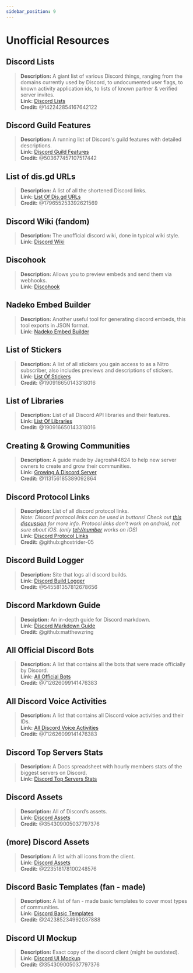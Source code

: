 ```yaml
---
sidebar_position: 9
---
```


# Unofficial Resources

## **Discord Lists**
> __Description:__ A giant list of various Discord things, ranging from the domains currently used by Discord, to undocumented user flags, to known activity application ids, to lists of known partner & verified server invites.   <br/>
__Link:__ [Discord Lists](https://github.com/Delitefully/DiscordLists)   <br/>
__Credit:__ @142242854167642122

## **Discord Guild Features**
> __Description:__ A running list of Discord's guild features with detailed descriptions.   <br/>
__Link:__ [Discord Guild Features](https://gist.github.com/Techy/ecc60b12e94f8fc8185f09b82aa91dd2)  <br/>
__Credit:__ @503677457107517442

## **List of dis.gd URLs**
> __Description:__ A list of all the shortened Discord links.   <br/>
__Link:__ [List Of Dis.gd URLs](https://herogamers.dev/dis.gd/)   <br/>
__Credit:__ @179655253392621569

## **Discord Wiki** (fandom)
> __Description:__ The unofficial discord wiki, done in typical wiki style.   <br/>
__Link:__ [Discord Wiki](https://discord.fandom.com/wiki/Discord) 

## **Discohook** 
> __Description:__ Allows you to preview embeds and send them via webhooks.   <br/>
__Link:__ [Discohook](https://discohook.org/)

## **Nadeko Embed Builder**
> __Description:__ Another useful tool for generating discord embeds, this tool exports in JSON format.   <br/>
__Link:__ [Nadeko Embed Builder](https://embedbuilder.nadekobot.me/ )

## **List of Stickers**
> __Description:__ A list of all stickers you gain access to as a Nitro subscriber, also includes previews and descriptions of stickers.   <br/>
__Link:__ [List Of Stickers](https://stickers.advaith.io/)   <br/>
__Credit:__ @190916650143318016

## **List of Libraries**
> __Description:__ List of all Discord API libraries and their features.   <br/>
__Link:__ [List Of Libraries](https://libs.advaith.io/)   <br/>
__Credit:__ @190916650143318016

## **Creating & Growing Communities**
> __Description:__ A guide made by Jagrosh#4824 to help new server owners to create and grow their communities.   <br/>
__Link:__ [Growing A Discord Server](https://gist.github.com/jagrosh/342324d7084c9ebdac2fa3d0cd759d10)   <br/>
__Credit:__ @113156185389092864

## **Discord Protocol Links**
> __Description:__ List of all discord protocol links.   <br/>
*Note: Discord protocol links can be used in buttons! Check out [this discussion](https://github.com/discord/discord-api-docs/discussions/3347#discussioncomment-1405699) for more info. Protocol links don't work on android, not sure about iOS. (only <tel://number> works on iOS)*   <br/>
__Link:__ [Discord Protocol Links](https://gist.github.com/ghostrider-05/8f1a0bfc27c7c4509b4ea4e8ce718af0)   <br/>
__Credit:__ @github:ghostrider-05

## **Discord Build Logger**
> __Description:__ Site that logs all discord builds.   <br/>
__Link:__ [Discord Build Logger](https://discord.sale/)  
__Credit:__ @545581357812678656

## **Discord Markdown Guide**
> __Desciption:__ An in-depth guide for Discord markdown.  <br/>
__Link:__ [Discord Markdown Guide](https://gist.github.com/matthewzring/9f7bbfd102003963f9be7dbcf7d40e51)  <br/>
__Credit:__ @github:matthewzring

## **All Official Discord Bots**
> __Description:__ A list that contains all the bots that were made officially by Discord.   <br/>
__Link:__ [All Official Bots](https://gist.github.com/GeneralSadaf/e58edfb8158df2680aa90ae897c2e327)   <br/>
__Credit:__ @712626099141476383

## **All Discord Voice Activities**
> __Description:__ A list that contains all Discord voice activities and their IDs.   <br/>
__Link:__ [All Discord Voice Activities](https://gist.github.com/GeneralSadaf/42d91a2b6a93a7db7a39208f2d8b53ad)   <br/>
__Credit:__ @712626099141476383
 
## **Discord Top Servers Stats**
> __Description:__ A Docs spreadsheet with hourly members stats of the biggest servers on Discord.   <br/>
__Link:__ [Discord Top Servers Stats](https://docs.google.com/spreadsheets/d/1gRQ44Goa8x_M714pSmPXLHW3BAK5LzWzRn1MVXPeVn4/edit#gid=0)

## **Discord Assets**
> __Description:__ All of Discord’s assets.   <br/>
__Link:__ [Discord Assets](https://www.figma.com/community/file/992144378612759941/Discord-Resources)   <br/>
__Credit:__ @354309005037797376


## **(more) Discord Assets**
> __Description:__ A list with all icons from the client.   <br/>
__Link:__ [Discord Assets](https://gitlab.com/derpystuff/discord-asset-datamining )   <br/>
__Credit:__ @223518178100248576

## **Discord Basic Templates** (fan - made)
> __Description:__ A list of fan - made basic templates to cover most types of communities.  <br/>
__Link:__ [Discord Basic Templates](https://gist.github.com/srnyx/12922980e75cf14508990bb36a6989a9)  <br/>
__Credit:__ @242385234992037888

## **Discord UI Mockup**
> __Description:__ Exact copy of the discord client (might be outdated).   <br/>
__Link:__ [Discord UI Mockup](https://www.figma.com/community/file/994323951589690341/Discord-Desktop-UI)   <br/>
__Credit:__ @354309005037797376
